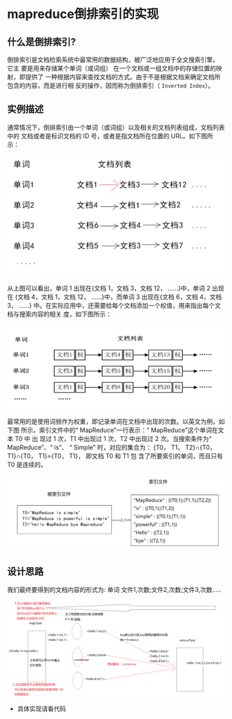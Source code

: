 # mapreduce倒排索引的实现

## 什么是倒排索引?

   倒排索引是文档检索系统中最常用的数据结构，被广泛地应用于全文搜索引擎。 它主
要是用来存储某个单词（或词组） 在一个文档或一组文档中的存储位置的映射，即提供了
一种根据内容来查找文档的方式。由于不是根据文档来确定文档所包含的内容，而是进行相
反的操作，因而称为倒排索引（ `Inverted Index`）。
## 实例描述

   通常情况下，倒排索引由一个单词（或词组）以及相关的文档列表组成，文档列表中的
文档或者是标识文档的 ID 号，或者是指文档所在位置的 URL。如下图所示：

![图片01](https://github.com/bigDataHell/Kangaroo-/blob/master/images/invertedIndex01.png)


   从上图可以看出，单词 1 出现在{文档 1，文档 3，文档 12， ……}中，单词 2 出现在
{文档 4，文档 1，文档 12， ……}中，而单词 3 出现在{文档 6，文档 4，文档 3， ……}
中。在实际应用中，还需要给每个文档添加一个权值，用来指出每个文档与搜索内容的相关
度，如下图所示：

![图片02](https://github.com/bigDataHell/Kangaroo-/blob/master/images/invertedIndex02.png)

   最常用的是使用词频作为权重，即记录单词在文档中出现的次数。以英文为例，如下图
所示，索引文件中的“ MapReduce”一行表示：“ MapReduce”这个单词在文本 T0 中 出
现过 1 次，T1 中出现过 1 次，T2 中出现过 2 次。当搜索条件为“ MapReduce”、“ is”、
“ Simple” 时，对应的集合为： {T0， T1， T2}∩{T0， T1}∩{T0， T1}={T0， T1}，
即文档 T0 和 T1 包 含了所要索引的单词，而且只有 T0 是连续的。

![图片03](https://github.com/bigDataHell/Kangaroo-/blob/master/images/invertedIndex03.png)

## 设计思路

 我们最终要得到的文档内容的形式为: 单词  文件1,次数;文件2,次数;文件3,次数.....


![图片04](https://github.com/bigDataHell/Kangaroo-/blob/master/images/ivertedIndex04.png)

* 具体实现请看代码
